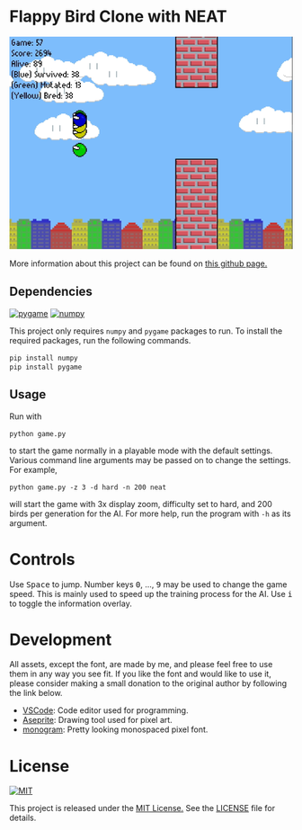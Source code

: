 # Flappy Bird Clone with NEAT

![Game Screen](./docs/img/flappy_bird_neat_peek.gif)

More information about this project can be found on
[this github page.](https://greymistcube.github.io/flappy_bird_neat/)

## Dependencies

[![pygame][pygame_img]][pygame_url]
[![numpy][numpy_img]][numpy_url]

This project only requires `numpy` and `pygame` packages to run.
To install the required packages, run the following commands.

```
pip install numpy
pip install pygame
```

## Usage

Run with

```
python game.py
```

to start the game normally in a playable mode with the default settings.
Various command line arguments may be passed on to change the settings.
For example,

```
python game.py -z 3 -d hard -n 200 neat
```

will start the game with 3x display zoom, difficulty set to hard,
and 200 birds per generation for the AI. For more help, run
the program with `-h` as its argument.


# Controls

Use <kbd>Space</kbd> to jump. Number keys
<kbd>0</kbd>, ..., <kbd>9</kbd> may be used to change the game speed.
This is mainly used to speed up the training process for the AI.
Use <kbd>i</kbd> to toggle the information overlay.


# Development

All assets, except the font, are made by me, and please feel free to use them
in any way you see fit. If you like the font and would like to use it,
please consider making a small donation to the original author
by following the link below.

 * [VSCode][vscode_url]: Code editor used for programming.
 * [Aseprite][aseprite_url]: Drawing tool used for pixel art.
 * [monogram][monogram_url]: Pretty looking monospaced pixel font.


# License

[![MIT][MIT_img]][MIT_url]

This project is released under the [MIT License.][MIT_url]
See the [LICENSE](./LICENSE) file for details.

<!-- Markdown link & image definitions -->
[pygame_img]: https://img.shields.io/badge/pygame-1.9.4-brightgreen.svg
[pygame_url]: https://www.pygame.org/
[numpy_img]: https://img.shields.io/badge/numpy-1.16.2-brightgreen.svg
[numpy_url]: https://www.numpy.org/
[MIT_img]: https://img.shields.io/badge/license-MIT-blue.svg
[MIT_url]: https://opensource.org/licenses/MIT
[vscode_url]: https://code.visualstudio.com/
[aseprite_url]: https://www.aseprite.org/
[monogram_url]: https://datagoblin.itch.io/monogram
